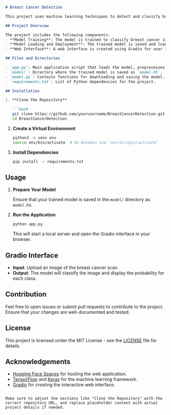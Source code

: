 

```markdown
# Breast Cancer Detection

This project uses machine learning techniques to detect and classify breast cancer based on images. The model has been trained and tested using TensorFlow and Keras. The application is hosted on [Hugging Face Spaces](https://huggingface.co/spaces/manavg23/BreastCancerDetection).

## Project Overview

The project includes the following components:
- **Model Training**: The model is trained to classify breast cancer images into various categories based on density and malignancy.
- **Model Loading and Deployment**: The trained model is saved and loaded for prediction.
- **Web Interface**: A web interface is created using Gradio for user interaction with the model.

## Files and Directories

- `app.py`: Main application script that loads the model, preprocesses input images, and sets up the Gradio interface.
- `model/`: Directory where the trained model is saved as `model.h5`.
- `model.py`: Contains functions for downloading and saving the model.
- `requirements.txt`: List of Python dependencies for the project.

## Installation

1. **Clone the Repository**

   ```bash
   git clone https://github.com/yourusername/BreastCancerDetection.git
   cd BreastCancerDetection
   ```

2. **Create a Virtual Environment**

   ```bash
   python3 -m venv env
   source env/bin/activate  # On Windows use `env\Scripts\activate`
   ```

3. **Install Dependencies**

   ```bash
   pip install -r requirements.txt
   ```

## Usage

1. **Prepare Your Model**

   Ensure that your trained model is saved in the `model/` directory as `model.h5`.

2. **Run the Application**

   ```bash
   python app.py
   ```

   This will start a local server and open the Gradio interface in your browser.

## Gradio Interface

- **Input**: Upload an image of the breast cancer scan.
- **Output**: The model will classify the image and display the probability for each class.

## Contribution

Feel free to open issues or submit pull requests to contribute to the project. Ensure that your changes are well-documented and tested.

## License

This project is licensed under the MIT License - see the [LICENSE](LICENSE) file for details.

## Acknowledgements

- [Hugging Face Spaces](https://huggingface.co/spaces) for hosting the web application.
- [TensorFlow](https://www.tensorflow.org/) and [Keras](https://keras.io/) for the machine learning framework.
- [Gradio](https://gradio.app/) for creating the interactive web interface.

```

Make sure to adjust the sections like "Clone the Repository" with the correct repository URL, and replace placeholder content with actual project details if needed.
